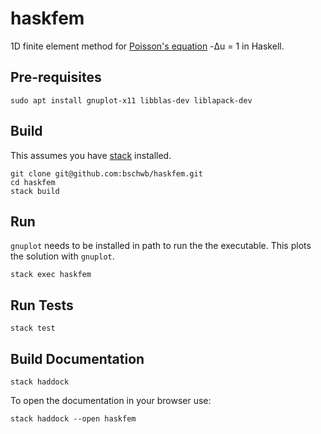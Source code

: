 # haskfem

1D finite element method for
[Poisson's equation](https://en.wikipedia.org/wiki/Poisson%27s_equation) -Δu = 1 in Haskell.


## Pre-requisites

    sudo apt install gnuplot-x11 libblas-dev liblapack-dev


## Build
This assumes you have [stack](https://docs.haskellstack.org/en/stable/README/) installed.

    git clone git@github.com:bschwb/haskfem.git
    cd haskfem
    stack build

## Run
`gnuplot` needs to be installed in path to run the the executable. This plots the solution with
`gnuplot`.

    stack exec haskfem

## Run Tests

    stack test

## Build Documentation

    stack haddock

To open the documentation in your browser use:

    stack haddock --open haskfem
